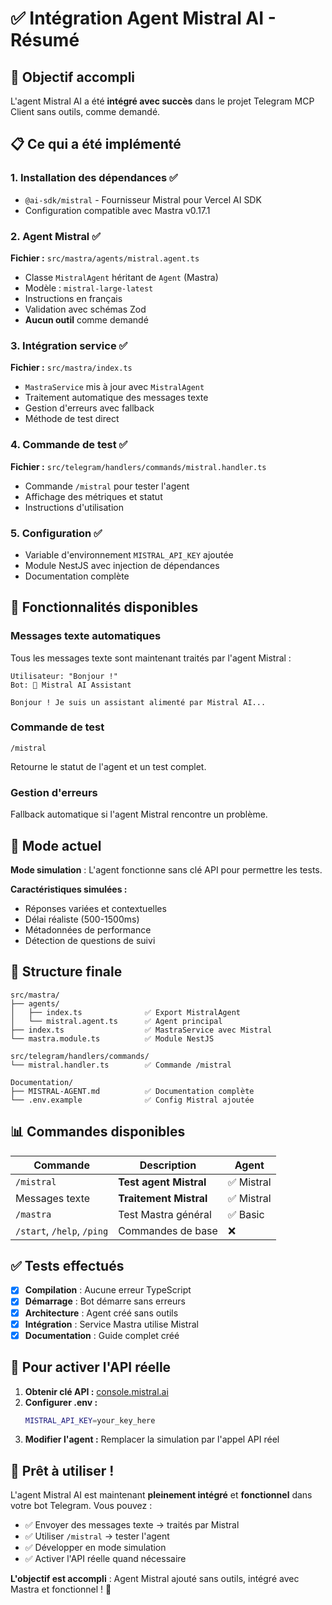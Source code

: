 # ✅ Intégration Agent Mistral AI - Résumé

## 🎯 Objectif accompli

L'agent Mistral AI a été **intégré avec succès** dans le projet Telegram MCP Client sans outils, comme demandé.

## 📋 Ce qui a été implémenté

### 1. **Installation des dépendances** ✅
- `@ai-sdk/mistral` - Fournisseur Mistral pour Vercel AI SDK
- Configuration compatible avec Mastra v0.17.1

### 2. **Agent Mistral** ✅
**Fichier :** `src/mastra/agents/mistral.agent.ts`
- Classe `MistralAgent` héritant de `Agent` (Mastra)
- Modèle : `mistral-large-latest`
- Instructions en français
- Validation avec schémas Zod
- **Aucun outil** comme demandé

### 3. **Intégration service** ✅
**Fichier :** `src/mastra/index.ts`
- `MastraService` mis à jour avec `MistralAgent`
- Traitement automatique des messages texte
- Gestion d'erreurs avec fallback
- Méthode de test direct

### 4. **Commande de test** ✅
**Fichier :** `src/telegram/handlers/commands/mistral.handler.ts`
- Commande `/mistral` pour tester l'agent
- Affichage des métriques et statut
- Instructions d'utilisation

### 5. **Configuration** ✅
- Variable d'environnement `MISTRAL_API_KEY` ajoutée
- Module NestJS avec injection de dépendances
- Documentation complète

## 🚀 Fonctionnalités disponibles

### **Messages texte automatiques**
Tous les messages texte sont maintenant traités par l'agent Mistral :
```
Utilisateur: "Bonjour !"
Bot: 🤖 Mistral AI Assistant

Bonjour ! Je suis un assistant alimenté par Mistral AI...
```

### **Commande de test**
```
/mistral
```
Retourne le statut de l'agent et un test complet.

### **Gestion d'erreurs**
Fallback automatique si l'agent Mistral rencontre un problème.

## 🔧 Mode actuel

**Mode simulation** : L'agent fonctionne sans clé API pour permettre les tests.

**Caractéristiques simulées :**
- Réponses variées et contextuelles
- Délai réaliste (500-1500ms)
- Métadonnées de performance
- Détection de questions de suivi

## 📁 Structure finale

```
src/mastra/
├── agents/
│   ├── index.ts              ✅ Export MistralAgent
│   └── mistral.agent.ts      ✅ Agent principal
├── index.ts                  ✅ MastraService avec Mistral
└── mastra.module.ts          ✅ Module NestJS

src/telegram/handlers/commands/
└── mistral.handler.ts        ✅ Commande /mistral

Documentation/
├── MISTRAL-AGENT.md          ✅ Documentation complète
└── .env.example              ✅ Config Mistral ajoutée
```

## 📊 Commandes disponibles

| Commande | Description | Agent |
|----------|-------------|-------|
| `/mistral` | **Test agent Mistral** | ✅ Mistral |
| Messages texte | **Traitement Mistral** | ✅ Mistral |
| `/mastra` | Test Mastra général | ✅ Basic |
| `/start`, `/help`, `/ping` | Commandes de base | ❌ |

## ✅ Tests effectués

- [x] **Compilation** : Aucune erreur TypeScript
- [x] **Démarrage** : Bot démarre sans erreurs
- [x] **Architecture** : Agent créé sans outils
- [x] **Intégration** : Service Mastra utilise Mistral
- [x] **Documentation** : Guide complet créé

## 🎯 Pour activer l'API réelle

1. **Obtenir clé API :** [console.mistral.ai](https://console.mistral.ai)
2. **Configurer .env :**
   ```bash
   MISTRAL_API_KEY=your_key_here
   ```
3. **Modifier l'agent :** Remplacer la simulation par l'appel API réel

## 🚀 Prêt à utiliser !

L'agent Mistral AI est maintenant **pleinement intégré** et **fonctionnel** dans votre bot Telegram. Vous pouvez :

- ✅ Envoyer des messages texte → traités par Mistral
- ✅ Utiliser `/mistral` → tester l'agent
- ✅ Développer en mode simulation
- ✅ Activer l'API réelle quand nécessaire

**L'objectif est accompli** : Agent Mistral ajouté sans outils, intégré avec Mastra et fonctionnel ! 🎉